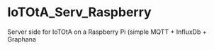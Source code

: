 # IoTOtA_Serv_Raspberry
Server side for IoTOtA on a Raspberry Pi (simple MQTT + InfluxDb + Graphana
